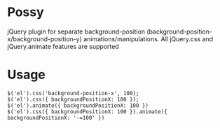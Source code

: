 Possy
=====

jQuery plugin for separate background-position (background-position-x/background-position-y) animations/manipulations. All jQuery.css and jQuery.animate features are supported

Usage
=====

    $('el').css('background-position-x', 100);
    $('el').css({ backgroundPositionX: 100 });
    $('el').animate({ backgroundPositionX: 100 })
    $('el').css({ backgroundPositionX: 100 }).animate({ backgroundPositionX: '-=100' })
